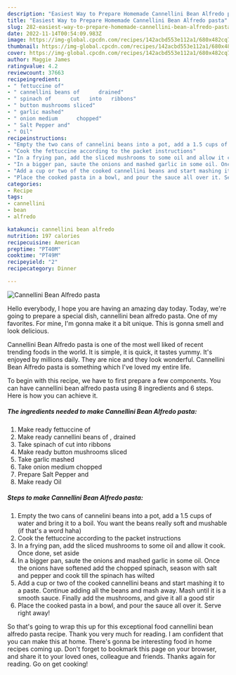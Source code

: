 ```yaml
---
description: "Easiest Way to Prepare Homemade Cannellini Bean Alfredo pasta"
title: "Easiest Way to Prepare Homemade Cannellini Bean Alfredo pasta"
slug: 282-easiest-way-to-prepare-homemade-cannellini-bean-alfredo-pasta
date: 2022-11-14T00:54:09.983Z
image: https://img-global.cpcdn.com/recipes/142acbd553e112a1/680x482cq70/cannellini-bean-alfredo-pasta-recipe-main-photo.jpg
thumbnail: https://img-global.cpcdn.com/recipes/142acbd553e112a1/680x482cq70/cannellini-bean-alfredo-pasta-recipe-main-photo.jpg
cover: https://img-global.cpcdn.com/recipes/142acbd553e112a1/680x482cq70/cannellini-bean-alfredo-pasta-recipe-main-photo.jpg
author: Maggie James
ratingvalue: 4.2
reviewcount: 37663
recipeingredient:
- " fettuccine of"
- " cannellini beans of      drained"
- " spinach of      cut   into   ribbons"
- " button mushrooms sliced"
- " garlic mashed"
- " onion medium      chopped"
- " Salt Pepper and"
- " Oil"
recipeinstructions:
- "Empty the two cans of cannelini beans into a pot, add a 1.5 cups of water and bring it to a boil. You want the beans really soft and mushable (if that&#39;s a word haha)"
- "Cook the fettuccine according to the packet instructions"
- "In a frying pan, add the sliced mushrooms to some oil and allow it cook. Once done, set aside"
- "In a bigger pan, saute the onions and mashed garlic in some oil. Once the onions have softened add the chopped spinach, season with salt and pepper and cook till the spinach has wilted"
- "Add a cup or two of the cooked cannellini beans and start mashing it to a paste. Continue adding all the beans and mash away. Mash until it is a smooth sauce. Finally add the mushrooms, and give it all a good stir"
- "Place the cooked pasta in a bowl, and pour the sauce all over it. Serve right away!"
categories:
- Recipe
tags:
- cannellini
- bean
- alfredo

katakunci: cannellini bean alfredo 
nutrition: 197 calories
recipecuisine: American
preptime: "PT40M"
cooktime: "PT49M"
recipeyield: "2"
recipecategory: Dinner

---
```



![Cannellini Bean Alfredo pasta](https://img-global.cpcdn.com/recipes/142acbd553e112a1/680x482cq70/cannellini-bean-alfredo-pasta-recipe-main-photo.jpg)

Hello everybody, I hope you are having an amazing day today. Today, we're going to prepare a special dish, cannellini bean alfredo pasta. One of my favorites. For mine, I'm gonna make it a bit unique. This is gonna smell and look delicious.

Cannellini Bean Alfredo pasta is one of the most well liked of recent trending foods in the world. It is simple, it is quick, it tastes yummy. It's enjoyed by millions daily. They are nice and they look wonderful. Cannellini Bean Alfredo pasta is something which I've loved my entire life.




To begin with this recipe, we have to first prepare a few components. You can have cannellini bean alfredo pasta using 8 ingredients and 6 steps. Here is how you can achieve it.

<!--inarticleads1-->

##### The ingredients needed to make Cannellini Bean Alfredo pasta:

1. Make ready  fettuccine of
1. Make ready  cannellini beans of    ,  drained
1. Take  spinach of      cut   into   ribbons
1. Make ready  button mushrooms sliced
1. Take  garlic mashed
1. Take  onion medium      chopped
1. Prepare  Salt Pepper and
1. Make ready  Oil




<!--inarticleads2-->

##### Steps to make Cannellini Bean Alfredo pasta:

1. Empty the two cans of cannelini beans into a pot, add a 1.5 cups of water and bring it to a boil. You want the beans really soft and mushable (if that&#39;s a word haha)
1. Cook the fettuccine according to the packet instructions
1. In a frying pan, add the sliced mushrooms to some oil and allow it cook. Once done, set aside
1. In a bigger pan, saute the onions and mashed garlic in some oil. Once the onions have softened add the chopped spinach, season with salt and pepper and cook till the spinach has wilted
1. Add a cup or two of the cooked cannellini beans and start mashing it to a paste. Continue adding all the beans and mash away. Mash until it is a smooth sauce. Finally add the mushrooms, and give it all a good stir
1. Place the cooked pasta in a bowl, and pour the sauce all over it. Serve right away!




So that's going to wrap this up for this exceptional food cannellini bean alfredo pasta recipe. Thank you very much for reading. I am confident that you can make this at home. There's gonna be interesting food in home recipes coming up. Don't forget to bookmark this page on your browser, and share it to your loved ones, colleague and friends. Thanks again for reading. Go on get cooking!
